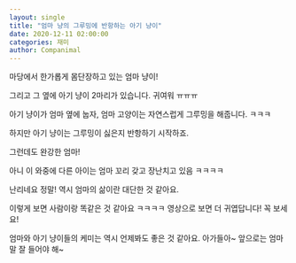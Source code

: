 ```yaml
---
layout: single
title: "엄마 냥의 그루밍에 반항하는 아기 냥이"
date: 2020-12-11 02:00:00
categories: 재미
author: Companimal
---
```


마당에서 한가롭게 몸단장하고 있는 엄마 냥이!

그리고 그 옆에 아기 냥이 2마리가 있습니다. 귀여워 ㅠㅠㅠ

아기 냥이가 엄마 옆에 눕자, 엄마 고양이는 자연스럽게 그루밍을 해줍니다. ㅋㅋㅋ

하지만 아기 냥이는 그루밍이 싫은지 반항하기 시작하죠.

그런데도 완강한 엄마!

아니 이 와중에 다른 아이는 엄마 꼬리 갖고 장난치고 있음 ㅋㅋㅋㅋ

난리네요 정말! 역시 엄마의 삶이란 대단한 것 같아요.

이렇게 보면 사람이랑 똑같은 것 같아요 ㅋㅋㅋㅋ 영상으로 보면 더 귀엽답니다! 꼭 보세요!

엄마와 아기 냥이들의 케미는 역시 언제봐도 좋은 것 같아요. 아가들아~ 앞으로는 엄마 말 잘 들어야 해~
